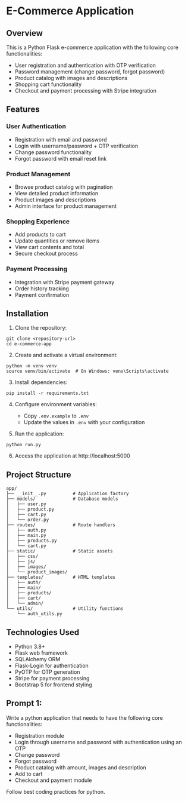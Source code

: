 # E-Commerce Application

## Overview
This is a Python Flask e-commerce application with the following core functionalities:
- User registration and authentication with OTP verification
- Password management (change password, forgot password)
- Product catalog with images and descriptions
- Shopping cart functionality
- Checkout and payment processing with Stripe integration

## Features

### User Authentication
- Registration with email and password
- Login with username/password + OTP verification
- Change password functionality
- Forgot password with email reset link

### Product Management
- Browse product catalog with pagination
- View detailed product information
- Product images and descriptions
- Admin interface for product management

### Shopping Experience
- Add products to cart
- Update quantities or remove items
- View cart contents and total
- Secure checkout process

### Payment Processing
- Integration with Stripe payment gateway
- Order history tracking
- Payment confirmation

## Installation

1. Clone the repository:
```
git clone <repository-url>
cd e-commerce-app
```

2. Create and activate a virtual environment:
```
python -m venv venv
source venv/bin/activate  # On Windows: venv\Scripts\activate
```

3. Install dependencies:
```
pip install -r requirements.txt
```

4. Configure environment variables:
   - Copy `.env.example` to `.env`
   - Update the values in `.env` with your configuration

5. Run the application:
```
python run.py
```

6. Access the application at http://localhost:5000

## Project Structure
```
app/
├── __init__.py          # Application factory
├── models/              # Database models
│   ├── user.py
│   ├── product.py
│   ├── cart.py
│   └── order.py
├── routes/              # Route handlers
│   ├── auth.py
│   ├── main.py
│   ├── products.py
│   └── cart.py
├── static/              # Static assets
│   ├── css/
│   ├── js/
│   ├── images/
│   └── product_images/
├── templates/           # HTML templates
│   ├── auth/
│   ├── main/
│   ├── products/
│   ├── cart/
│   └── admin/
└── utils/               # Utility functions
    └── auth_utils.py
```

## Technologies Used
- Python 3.8+
- Flask web framework
- SQLAlchemy ORM
- Flask-Login for authentication
- PyOTP for OTP generation
- Stripe for payment processing
- Bootstrap 5 for frontend styling


Prompt 1:
-----------
Write a python application that needs to have the following core functionalities:
- Registration module
- Login through username and password with authentication using an OTP
- Change password
- Forgot password
- Product catalog with amount, images and description
- Add to cart
- Checkout and payment module

Follow best coding practices for python.